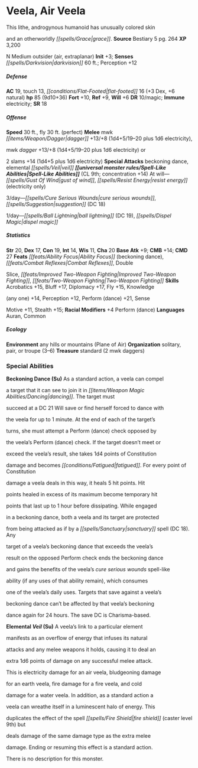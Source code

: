 ﻿---
cssclass: [monsters]

---

# Veela, Air Veela
This lithe, androgynous humanoid has unusually colored skin

and an otherworldly _[[spells/Grace|grace]]_.
**Source** Bestiary 5 pg. 264
**XP** 3,200

N Medium outsider (air, extraplanar)
**Init** +3; **Senses** _[[spells/Darkvision|darkvision]]_ 60 ft.; Perception +12

##### Defense

**AC** 19, touch 13, _[[conditions/Flat-Footed|flat-footed]]_ 16 (+3 Dex, +6 natural)
**hp** 85 (9d10+36)
**Fort** +10, **Ref** +9, **Will** +6
**DR** 10/magic; **Immune** electricity; **SR** 18

##### Offense
**Speed** 30 ft., fly 30 ft. (perfect)
**Melee** mwk _[[items/Weapon/Dagger|dagger]]_ +13/+8 (1d4+5/19–20 plus 1d6 electricity),

mwk _dagger_ +13/+8 (1d4+5/19–20 plus 1d6 electricity) or

2 slams +14 (1d4+5 plus 1d6 electricity)
**Special Attacks** beckoning dance, elemental _[[spells/Veil|veil]]_
**_[[universal monster rules/Spell-Like Abilities|Spell-Like Abilities]]_** (CL 9th; concentration +14)
At will—_[[spells/Gust Of Wind|gust of wind]]_, _[[spells/Resist Energy|resist energy]]_ (electricity only)

3/day—_[[spells/Cure Serious Wounds|cure serious wounds]]_, _[[spells/Suggestion|suggestion]]_ (DC 18)

1/day—_[[spells/Ball Lightning|ball lightning]]_ (DC 19), _[[spells/Dispel Magic|dispel magic]]_

##### Statistics
**Str** 20, **Dex** 17, **Con** 19, **Int** 14, **Wis** 11, **Cha** 20
**Base Atk** +9; **CMB** +14; **CMD** 27
**Feats** _[[feats/Ability Focus|Ability Focus]]_ (beckoning dance), _[[feats/Combat Reflexes|Combat Reflexes]]_, Double

Slice, _[[feats/Improved Two-Weapon Fighting|Improved Two-Weapon Fighting]]_, _[[feats/Two-Weapon Fighting|Two-Weapon Fighting]]_
**Skills** Acrobatics +15, Bluff +17, Diplomacy +17, Fly +15, Knowledge

(any one) +14, Perception +12, Perform (dance) +21, Sense

Motive +11, Stealth +15; **Racial Modifiers** +4 Perform (dance)
**Languages** Auran, Common

##### Ecology

**Environment** any hills or mountains (Plane of Air)
**Organization** solitary, pair, or troupe (3–6)
**Treasure** standard (2 mwk daggers)

### Special Abilities

**Beckoning Dance (Su)** As a standard action, a veela can compel

a target that it can see to join it in _[[items/Weapon Magic Abilities/Dancing|dancing]]_. The target must

succeed at a DC 21 Will save or find herself forced to dance with

the veela for up to 1 minute. At the end of each of the target’s

turns, she must attempt a Perform (dance) check opposed by

the veela’s Perform (dance) check. If the target doesn’t meet or

exceed the veela’s result, she takes 1d4 points of Constitution

damage and becomes _[[conditions/Fatigued|fatigued]]_. For every point of Constitution

damage a veela deals in this way, it heals 5 hit points. Hit

points healed in excess of its maximum become temporary hit

points that last up to 1 hour before dissipating. While engaged

in a beckoning dance, both a veela and its target are protected

from being attacked as if by a _[[spells/Sanctuary|sanctuary]]_ spell (DC 18). Any

target of a veela’s beckoning dance that exceeds the veela’s

result on the opposed Perform check ends the beckoning dance

and gains the benefits of the veela’s _cure serious wounds_ spell-like

ability (if any uses of that ability remain), which consumes

one of the veela’s daily uses. Targets that save against a veela’s

beckoning dance can’t be affected by that veela’s beckoning

dance again for 24 hours. The save DC is Charisma-based.

**Elemental _Veil_ (Su)** A veela’s link to a particular element

manifests as an overflow of energy that infuses its natural

attacks and any melee weapons it holds, causing it to deal an

extra 1d6 points of damage on any successful melee attack.

This is electricity damage for an air veela, bludgeoning damage

for an earth veela, fire damage for a fire veela, and cold

damage for a water veela. In addition, as a standard action a

veela can wreathe itself in a luminescent halo of energy. This

duplicates the effect of the spell _[[spells/Fire Shield|fire shield]]_ (caster level 9th) but

deals damage of the same damage type as the extra melee

damage. Ending or resuming this effect is a standard action.

There is no description for this monster.